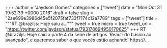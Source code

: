 
+++
author = "Jaydson Gomes"
categories = ["tweet"]
date = "Mon Oct 31 19:52:39 +0000 2016"
draft = false
slug = "2ae699e3986d45e5f2075faf733f7174c12a7789"
tags = ["tweet"]
title = """RT @braziljs: Hoje saiu a..."""
tweet = true
micro = true
tweet_url = "https://twitter.com/jaydson/status/793178894950170625"
+++
RT @braziljs: Hoje saiu a parte 4 da série de artigos 'React: do básico ao avançado", e queremos saber o que vocês estão achando! 
https://…
